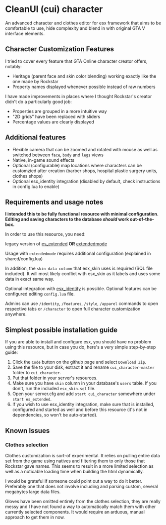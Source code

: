 # CleanUI (cui) character
An advanced character and clothes editor for esx framework that aims to be comfortable to use, hide complexity and blend in with original GTA V interface elements.

## Character Customization Features
I tried to cover every feature that GTA Online character creator offers, notably:

* Heritage (parent face and skin color blending) working exactly like the one made by Rockstar
* Property names displayed whenever possible instead of raw numbers

I have made improvements in places where I thought Rockstar's creator didn't do a particularly good job:

* Properties are grouped in a more intuitive way
* "2D grids" have been replaced with sliders
* Percentage values are clearly displayed

## Additional features

* Flexible camera that can be zoomed and rotated with mouse as well as switched between `face`, `body` and `legs` views
* Native, in-game sound effects
* Optional (configurable) map locations where characters can be customzied after creation (barber shops, hospital plastic surgery units, clothes shops)
* Optional esx_identity integration (disabled by default, check instructions in config.lua to enable)

## Requirements and usage notes
**I intended this to be fully functional resource with minimal configuration. Editing and saving characters to the database *should* work out-of-the-box.**

In order to use this resource, you need:

legacy version of [es_extended](https://github.com/esx-framework/es_extended/tree/v1-final) **OR**
[extendedmode](https://github.com/extendedmode/extendedmode)

Usage with `extendedmode` requires additional configuration (explained in shared/config.lua)

In addition, the `skin data column` that esx_skin uses is required (SQL file included).
It will most likely conflict with esx_skin as it labels and uses some data in exact same way.

Optional integration with [esx_identity](https://github.com/esx-framework/esx_identity) is possible.
Optional features can be configured editing `config.lua` file.

Admins can use `/identity`, `/features`, `/style`, `/apparel` commands to open respective tabs or `/character` to open full character customization anywhere.

## Simplest possible installation guide

If you are able to install and configure esx, you should have no problem using this resource, but in case you do, here's a very simple step-by-step guide:

1. Click the `Code` button on the github page and select `Download Zip`.
2. Save the file to your disk, extract it and rename `cui_character-master` folder to `cui_character`.
3. Put that folder in your server's resources.
4. Make sure you have `skin` column in your database's `users` table. If you don't, run the included `esx_skin.sql` file.
5. Open your server.cfg and add `start cui_character` somewhere under `start es_extended`.
6. If you wish to use esx_identity integration, make sure that is installed, configured and started as well and before this resource (it's not in dependencies, so won't be auto-started).

## Known Issues

### Clothes selection
Clothes customization is sort-of experimental. It relies on pulling entire data set from the game using natives and filtering them to only those that Rockstar gave names. This seems to result in a more limited selection as well as a noticable loading time when building the html dynamically.

I would be grateful if someone could point out a way to do it better. Preferably one that does not involve including and parsing custom, several megabytes large data files.

Gloves have been omitted entirely from the clothes selection, they are really messy and I have not found a way to automatically match them with other currently selected components. It would require an arduous, manual approach to get them in now.